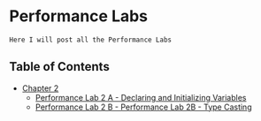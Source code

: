 # Performance Labs
    Here I will post all the Performance Labs
 ## Table of Contents
* [Chapter 2](./Ch2)
    * [Performance Lab 2 A - Declaring and Initializing Variables](./Ch2/perfLab2A.c)
    * [Performance Lab 2 B - Performance Lab 2B - Type Casting](./Ch2/perfLab2B.c)
